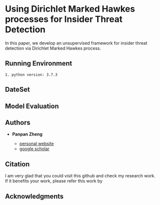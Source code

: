 
# Using Dirichlet Marked Hawkes processes for Insider Threat Detection

In this paper, we develop an unsupervised framework for insider threat detection via Dirichlet Marked Hawkes process.

## Running Environment

```
1. python version: 3.7.3 
```

## DateSet


## Model Evaluation


## Authors

* **Panpan Zheng** 

    - [personal website](https://sites.uark.edu/pzheng/)
    - [google scholar](https://scholar.google.com/citations?user=f2OLKMYAAAAJ&hl=en)

## Citation

I am very glad that you could visit this github and check my research work. If it benefits your work, please refer this work by


## Acknowledgments
